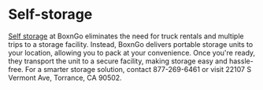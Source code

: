 # Self-storage

[Self storage](https://www.boxngo.com/) at BoxnGo eliminates the need for truck rentals and multiple trips to a storage facility. Instead, BoxnGo delivers portable storage units to your location, allowing you to pack at your convenience. Once you're ready, they transport the unit to a secure facility, making storage easy and hassle-free. For a smarter storage solution, contact 877-269-6461 or visit 22107 S Vermont Ave, Torrance, CA 90502.
